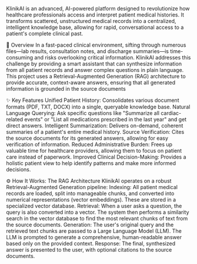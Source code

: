 KlinikAI is an advanced, AI-powered platform designed to revolutionize how healthcare professionals access and interpret patient medical histories. It transforms scattered, unstructured medical records into a centralized, intelligent knowledge base, allowing for rapid, conversational access to a patient's complete clinical past.




🌟 Overview
In a fast-paced clinical environment, sifting through numerous files—lab results, consultation notes, and discharge summaries—is time-consuming and risks overlooking critical information. KlinikAI addresses this challenge by providing a smart assistant that can synthesize information from all patient records and answer complex questions in plain language.
This project uses a Retrieval-Augmented Generation (RAG) architecture to provide accurate, context-aware answers, ensuring that all generated information is grounded in the source documents



✨ Key Features
Unified Patient History: Consolidates various document formats (PDF, TXT, DOCX) into a single, queryable knowledge base.
Natural Language Querying: Ask specific questions like "Summarize all cardiac-related events" or "List all medications prescribed in the last year" and get direct answers.
Intelligent Summarization: Delivers on-demand, coherent summaries of a patient's entire medical history.
Source Verification: Cites the source documents for its generated answers, allowing for easy verification of information.
Reduced Administrative Burden: Frees up valuable time for healthcare providers, allowing them to focus on patient care instead of paperwork.
Improved Clinical Decision-Making: Provides a holistic patient view to help identify patterns and make more informed decisions.



⚙️ How It Works: The RAG Architecture
KlinikAI operates on a robust Retrieval-Augmented Generation pipeline:
Indexing: All patient medical records are loaded, split into manageable chunks, and converted into numerical representations (vector embeddings). These are stored in a specialized vector database.
Retrieval: When a user asks a question, the query is also converted into a vector. The system then performs a similarity search in the vector database to find the most relevant chunks of text from the source documents.
Generation: The user's original query and the retrieved text chunks are passed to a Large Language Model (LLM). The LLM is prompted to generate a comprehensive, human-readable answer based only on the provided context.
Response: The final, synthesized answer is presented to the user, with optional citations to the source documents.
